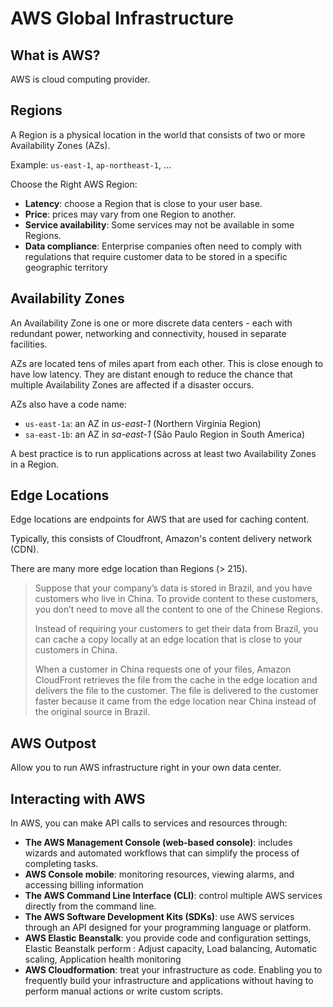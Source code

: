 # AWS Global Infrastructure

## What is AWS?

AWS is cloud computing provider.


## Regions

A Region is a physical location in the world that consists of two or more Availability Zones (AZs).

Example: `us-east-1`, `ap-northeast-1`, ...


Choose the Right AWS Region:

- **Latency**: choose a Region that is close to your user base.
- **Price**: prices may vary from one Region to another.
- **Service availability**: Some services may not be available in some Regions.
- **Data compliance**:  Enterprise companies often need to comply with regulations that require customer data to be stored in a specific geographic territory


## Availability Zones

An Availability Zone is one or more discrete data centers - each with redundant power, networking and connectivity, housed in separate facilities.

AZs are located tens of miles apart from each other. This is close enough to have low latency. They are distant enough to reduce the chance that multiple Availability Zones are affected if a disaster occurs.

AZs also have a code name:

- `us-east-1a`: an AZ in *us-east-1* (Northern Virginia Region)
- `sa-east-1b`: an AZ in *sa-east-1* (São Paulo Region in South America)

A best practice is to run applications across at least two Availability Zones in a Region.


## Edge Locations

Edge locations are endpoints for AWS that are used for caching content.

Typically, this consists of Cloudfront, Amazon's content delivery network (CDN).

There are many more edge location than Regions (> 215).

> Suppose that your company’s data is stored in Brazil, and you have customers who live in China. To provide content to these customers, you don’t need to move all the content to one of the Chinese Regions.
>
> Instead of requiring your customers to get their data from Brazil, you can cache a copy locally at an edge location that is close to your customers in China.
> 
> When a customer in China requests one of your files, Amazon CloudFront retrieves the file from the cache in the edge location and delivers the file to the customer. The file is delivered to the customer faster because it came from the edge location near China instead of the original source in Brazil.


## AWS Outpost

Allow you to run AWS infrastructure right in your own data center.


## Interacting with AWS

In AWS, you can make API calls to services and resources through:

- **The AWS Management Console (web-based console)**: includes wizards and automated workflows that can simplify the process of completing tasks.
- **AWS Console mobile**: monitoring resources, viewing alarms, and accessing billing information
- **The AWS Command Line Interface (CLI)**: control multiple AWS services directly from the command line.
- **The AWS Software Development Kits (SDKs)**: use AWS services through an API designed for your programming language or platform.
- **AWS Elastic Beanstalk**: you provide code and configuration settings, Elastic Beanstalk perform : Adjust capacity, Load balancing, Automatic scaling, Application health monitoring
- **AWS Cloudformation**: treat your infrastructure as code. Enabling you to frequently build your infrastructure and applications without having to perform manual actions or write custom scripts.
